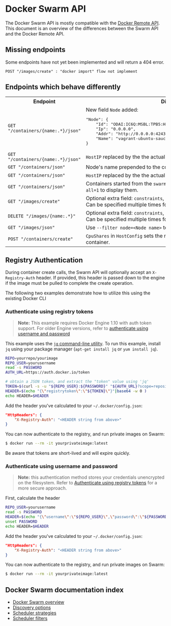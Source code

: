 <!--[metadata]>
+++
aliases = ["api/swarm-api/", "/swarm/api/"]
title = "Docker Swarm API"
description = "Swarm API"
keywords = ["docker, swarm, clustering,  api"]
[menu.main]
parent="workw_swarm"
weight=99
+++
<![end-metadata]-->

# Docker Swarm API

The Docker Swarm API is mostly compatible with the [Docker Remote
API](https://docs.docker.com/engine/reference/api/docker_remote_api/). This
document is an overview of the differences between the Swarm API and the Docker
Remote API.

## Missing endpoints

Some endpoints have not yet been implemented and will return a 404 error.

```
POST "/images/create" : "docker import" flow not implement
```

## Endpoints which behave differently

<table>
    <tr>
        <th>Endpoint</th>
        <th>Differences</th>
    </tr>
    <tr>
        <td>
            <code>GET "/containers/{name:.*}/json"</code>
        </td>
        <td>
            New field <code>Node</code> added:<br />
<pre>
"Node": {
    "Id": "ODAI:IC6Q:MSBL:TPB5:HIEE:6IKC:VCAM:QRNH:PRGX:ERZT:OK46:PMFX",
    "Ip": "0.0.0.0",
    "Addr": "http://0.0.0.0:4243",
    "Name": "vagrant-ubuntu-saucy-64"
}
</pre>
        </td>
    </tr>
    <tr>
        <td>
            <code>GET "/containers/{name:.*}/json"</code>
        </td>
        <td>
            <code>HostIP</code> replaced by the the actual Node's IP if <code>HostIP</code> is <code>0.0.0.0</code>
        </td>
    </tr>
    <tr>
        <td>
            <code>GET "/containers/json"</code>
        </td>
        <td>
            Node's name prepended to the container name.
        </td>
    </tr>
    <tr>
        <td>
            <code>GET "/containers/json"</code>
        </td>
        <td>
            <code>HostIP</code> replaced by the the actual Node's IP if <code>HostIP</code> is <code>0.0.0.0</code>
        </td>
    </tr>
    <tr>
        <td>
            <code>GET "/containers/json"</code>
        </td>
        <td>
            Containers started from the <code>swarm</code> official image are hidden by default, use <code>all=1</code> to display them.
        </td>
    </tr>
    </tr>
        <tr>
        <td>
            <code>GET "/images/create"</code>
        </td>
        <td>
            Optional extra field: <code>constraints</code>, used to limit where the image is pulled. Can be specified multiple times for multiple constraints.
        </td>
    </tr>
    </tr>
        <tr>
        <td>
            <code>DELETE "/images/{name:.*}"</code>
        </td>
        <td>
            Optional extra field: <code>constraints</code>, used to limit where the image is pulled. Can be specified multiple times for multiple constraints.
        </td>
    </tr>
    <tr>
        <td>
            <code>GET "/images/json"</code>
        </td>
        <td>
            Use <code>--filter node=&lt;Node name&gt;</code> to show images of the specific node.
        </td>
    </tr>
    <tr>
        <td>
            <code>POST "/containers/create"</code>
        </td>
        <td>
            <code>CpuShares</code> in <code>HostConfig</code> sets the number of CPU cores allocated to the container.
        </td>
    </tr>
</table>

## Registry Authentication

During container create calls, the Swarm API will optionally accept an `X-Registry-Auth` header.
If provided, this header is passed down to the engine if the image must be pulled
to complete the create operation.

The following two examples demonstrate how to utilize this using the existing Docker CLI

### Authenticate using registry tokens

> **Note:** This example requires Docker Engine 1.10 with auth token support.
> For older Engine versions, refer to [authenticate using username and
> password](#authenticate-using-username-and-password)

This example uses the [`jq` command-line utility](https://stedolan.github.io/jq/).
To run this example, install `jq` using your package manager (`apt-get install jq` or `yum install jq`).

```bash
REPO=yourrepo/yourimage
REPO_USER=yourusername
read -s PASSWORD
AUTH_URL=https://auth.docker.io/token

# obtain a JSON token, and extract the "token" value using 'jq'
TOKEN=$(curl -s -u "${REPO_USER}:${PASSWORD}" "${AUTH_URL}?scope=repository:${REPO}:pull&service=registry.docker.io" | jq -r ".token")
HEADER=$(echo "{\"registrytoken\":\"${TOKEN}\"}"|base64 -w 0 )
echo HEADER=$HEADER
```

Add the header you've calculated to your `~/.docker/config.json`:

```json
"HttpHeaders": {
    "X-Registry-Auth": "<HEADER string from above>"
}
```

You can now authenticate to the registry, and run private images on Swarm:

```bash
$ docker run --rm -it yourprivateimage:latest
```


Be aware that tokens are short-lived and will expire quickly.


### Authenticate using username and password

> **Note:** this authentication method stores your credentials unencrypted
> on the filesystem. Refer to [Authenticate using registry tokens](#authenticate-using-registry-tokens)
> for a more secure approach.


First, calculate the header

```bash
REPO_USER=yourusername
read -s PASSWORD
HEADER=$(echo "{\"username\":\"${REPO_USER}\",\"password\":\"${PASSWORD}\"}" | base64 -w 0 )
unset PASSWORD
echo HEADER=$HEADER
```

Add the header you've calculated to your `~/.docker/config.json`:

```json
"HttpHeaders": {
    "X-Registry-Auth": "<HEADER string from above>"
}
```

You can now authenticate to the registry, and run private images on Swarm:

```bash
$ docker run --rm -it yourprivateimage:latest
```



## Docker Swarm documentation index

- [Docker Swarm overview](https://docs.docker.com/swarm/)
- [Discovery options](https://docs.docker.com/swarm/discovery/)
- [Scheduler strategies](https://docs.docker.com/swarm/scheduler/strategy/)
- [Scheduler filters](https://docs.docker.com/swarm/scheduler/filter/)
